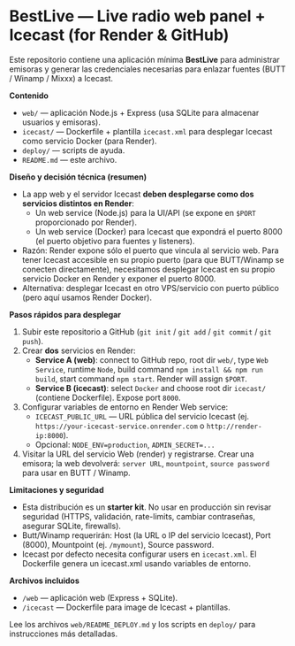 # BestLive — Live radio web panel + Icecast (for Render & GitHub)

Este repositorio contiene una aplicación mínima **BestLive** para administrar emisoras y generar las credenciales necesarias para enlazar fuentes (BUTT / Winamp / Mixxx) a Icecast.

**Contenido**
- `web/` — aplicación Node.js + Express (usa SQLite para almacenar usuarios y emisoras).
- `icecast/` — Dockerfile + plantilla `icecast.xml` para desplegar Icecast como servicio Docker (para Render).
- `deploy/` — scripts de ayuda.
- `README.md` — este archivo.

**Diseño y decisión técnica (resumen)**
- La app web y el servidor Icecast **deben desplegarse como dos servicios distintos en Render**:
  - Un web service (Node.js) para la UI/API (se expone en `$PORT` proporcionado por Render).
  - Un web service (Docker) para Icecast que expondrá el puerto 8000 (el puerto objetivo para fuentes y listeners).
- Razón: Render expone sólo el puerto que vincula al servicio web. Para tener Icecast accesible en su propio puerto (para que BUTT/Winamp se conecten directamente), necesitamos desplegar Icecast en su propio servicio Docker en Render y exponer el puerto 8000.
- Alternativa: desplegar Icecast en otro VPS/servicio con puerto público (pero aquí usamos Render Docker).

**Pasos rápidos para desplegar**
1. Subir este repositorio a GitHub (`git init` / `git add` / `git commit` / `git push`).
2. Crear **dos** servicios en Render:
   - **Service A (web)**: connect to GitHub repo, root dir `web/`, type `Web Service`, runtime `Node`, build command `npm install && npm run build`, start command `npm start`. Render will assign `$PORT`.
   - **Service B (icecast)**: select `Docker` and choose root dir `icecast/` (contiene Dockerfile). Expose port `8000`.
3. Configurar variables de entorno en Render Web service:
   - `ICECAST_PUBLIC_URL` — URL pública del servicio Icecast (ej. `https://your-icecast-service.onrender.com` o `http://render-ip:8000`).
   - Opcional: `NODE_ENV=production`, `ADMIN_SECRET=...`
4. Visitar la URL del servicio Web (render) y registrarse. Crear una emisora; la web devolverá: `server URL`, `mountpoint`, `source password` para usar en BUTT / Winamp.

**Limitaciones y seguridad**
- Esta distribución es un **starter kit**. No usar en producción sin revisar seguridad (HTTPS, validación, rate-limits, cambiar contraseñas, asegurar SQLite, firewalls).
- Butt/Winamp requerirán: Host (la URL o IP del servicio Icecast), Port (8000), Mountpoint (ej. `/mymount`), Source password.
- Icecast por defecto necesita configurar users en `icecast.xml`. El Dockerfile genera un icecast.xml usando variables de entorno.

**Archivos incluidos**
- `/web` — aplicación web (Express + SQLite).
- `/icecast` — Dockerfile para image de Icecast + plantillas.

Lee los archivos `web/README_DEPLOY.md` y los scripts en `deploy/` para instrucciones más detalladas.
